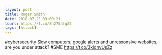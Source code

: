 ```yaml
---
layout: post
title: Roger Smith
date: 2018-07-20 03:00:21
tourl: https://t.co/Zn275afqZ2
tags: [Attack]
---
```

#cybersecurity Slow computers, google alerts and unresponsive websites, are you under attack? #SME https://t.co/3kidnvUsZz
